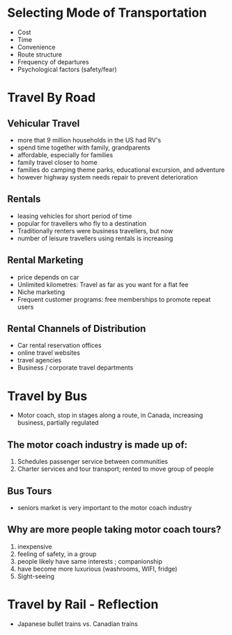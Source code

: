 # Selecting Mode of Transportation
- Cost
- Time
- Convenience
- Route structure
- Frequency of departures
- Psychological factors (safety/fear)

# Travel By Road
## Vehicular Travel
- more that 9 million households in the US had RV's
- spend time together with family, grandparents
- affordable, especially for families
- family travel closer to home
- families do camping theme parks, educational excursion, and adventure
- however highway system needs repair to prevent deterioration

## Rentals
- leasing vehicles for short period of time
- popular for travellers who fly to a destination
- Traditionally renters were business travellers, but now 
- number of leisure travellers using rentals is increasing

## Rental Marketing
- price depends on car
- Unlimited kilometres: Travel as far as you want for a flat fee
- Niche marketing
- Frequent customer programs: free memberships to promote repeat users

## Rental Channels of Distribution
- Car rental reservation offices
- online travel websites
- travel agencies
- Business / corporate travel departments

# Travel by Bus
- Motor coach, stop in stages along a route, in Canada, increasing business, partially regulated

## The motor coach industry is made up of:
1. Schedules passenger service between communities
2. Charter services and tour transport; rented to move group of people

## Bus Tours
- seniors market is very important to the motor coach industry

## Why are more people taking motor coach tours?
1. inexpensive
2. feeling of safety, in a group
3. people likely have same interests ; companionship
4. have become more luxurious (washrooms, WIFI, fridge)
5. Sight-seeing

# Travel by Rail - Reflection
- Japanese bullet trains vs. Canadian trains